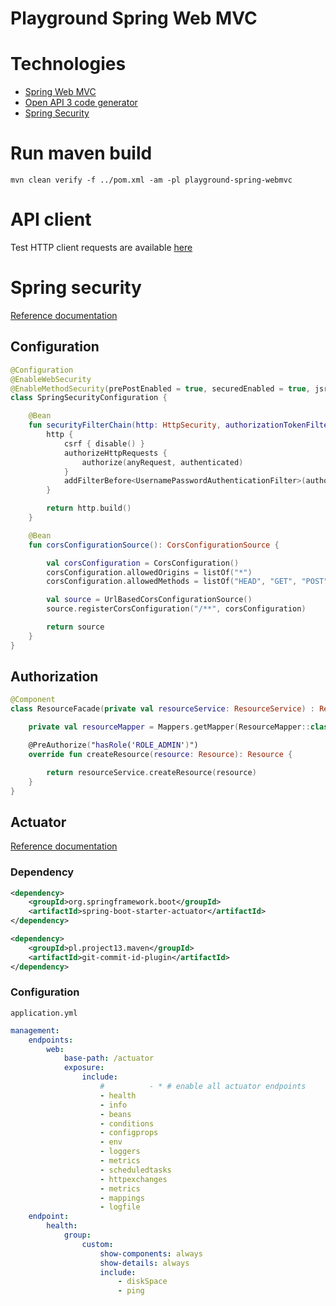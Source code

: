 # Playground Spring Web MVC

# Technologies

- [Spring Web MVC](README/spring-webmvc.md)
- [Open API 3 code generator](README/oas3-generation.md)
- [Spring Security](https://docs.spring.io/spring-security/reference/servlet/configuration/java.html)

# Run maven build

```shell
mvn clean verify -f ../pom.xml -am -pl playground-spring-webmvc
```

# API client

Test HTTP client requests are available [here](./playground-spring-webmvc.http)

# Spring security

[Reference documentation](https://docs.spring.io/spring-security/reference/servlet/configuration/kotlin.html)

## Configuration

```kotlin
@Configuration
@EnableWebSecurity
@EnableMethodSecurity(prePostEnabled = true, securedEnabled = true, jsr250Enabled = true)
class SpringSecurityConfiguration {

    @Bean
    fun securityFilterChain(http: HttpSecurity, authorizationTokenFilter: AuthorizationTokenFilter): SecurityFilterChain {
        http {
            csrf { disable() }
            authorizeHttpRequests {
                authorize(anyRequest, authenticated)
            }
            addFilterBefore<UsernamePasswordAuthenticationFilter>(authorizationTokenFilter)
        }

        return http.build()
    }

    @Bean
    fun corsConfigurationSource(): CorsConfigurationSource {

        val corsConfiguration = CorsConfiguration()
        corsConfiguration.allowedOrigins = listOf("*")
        corsConfiguration.allowedMethods = listOf("HEAD", "GET", "POST", "PUT", "DELETE", "PATCH")

        val source = UrlBasedCorsConfigurationSource()
        source.registerCorsConfiguration("/**", corsConfiguration)

        return source
    }
}
```

## Authorization

```kotlin
@Component
class ResourceFacade(private val resourceService: ResourceService) : ResourceApiDelegate {

    private val resourceMapper = Mappers.getMapper(ResourceMapper::class.java)

    @PreAuthorize("hasRole('ROLE_ADMIN')")
    override fun createResource(resource: Resource): Resource {

        return resourceService.createResource(resource)
    }
}
```

## Actuator

[Reference documentation](https://docs.spring.io/spring-boot/reference/actuator/endpoints.html#page-title)

### Dependency

```xml
<dependency>
    <groupId>org.springframework.boot</groupId>
    <artifactId>spring-boot-starter-actuator</artifactId>
</dependency>
```

```xml
<dependency>
    <groupId>pl.project13.maven</groupId>
    <artifactId>git-commit-id-plugin</artifactId>
</dependency>
```

### Configuration

`application.yml`

```yaml
management:
    endpoints:
        web:
            base-path: /actuator
            exposure:
                include:
                    #          - * # enable all actuator endpoints
                    - health
                    - info
                    - beans
                    - conditions
                    - configprops
                    - env
                    - loggers
                    - metrics
                    - scheduledtasks
                    - httpexchanges
                    - metrics
                    - mappings
                    - logfile
    endpoint:
        health:
            group:
                custom:
                    show-components: always
                    show-details: always
                    include:
                        - diskSpace
                        - ping

```
